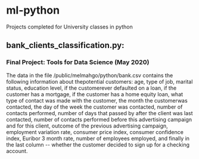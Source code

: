 # ml-python

Projects completed for University classes in python

## bank_clients_classification.py:
### Final Project: Tools for Data Science (May 2020)

The data in the file /public/melmahgo/python/bank.csv contains the following information 
about thepotential customers: age, type of job, marital status, education level, if 
the customerever defaulted on a loan, if the customer has a mortgage, if the customer 
has a home equity loan, what type of contact was made with the customer, the month the 
customerwas contacted, the day of the week the customer was contacted, number of contacts
performed, number of days that passed by after the client was last contacted, number
of contacts performed before this advertising campaign and for this client, outcome of
the previous advertising campaign, employment variation rate, consumer price index,
consumer confidence index, Euribor 3 month rate, number of employees employed, and
finally in the last column -- whether the customer decided to sign up for a checking
account.
